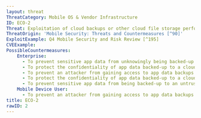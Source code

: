 ```yaml
---
layout: threat
ThreatCategory: Mobile OS & Vendor Infrastructure
ID: ECO-2
Threat: Exploitation of cloud backups or other cloud file storage performed by individual mobile applications
ThreatOrigin: 'Mobile Security: Threats and Countermeasures [^90]'
ExploitExample: Q4 Mobile Security and Risk Review [^195]
CVEExample:
PossibleCountermeasures:
    Enterprise:
      - To prevent sensitive app data from unknowingly being backed-up to unauthorized or unsecure cloud services, analyze app data storage practices as part of the app vetting process prior to authorizing apps for use.
      - To protect the confidentiality of app data backed-up to a cloud service, prefer the use of FedRAMP-certified cloud service providers to gain assurance that app data backed-up to the cloud is strongly encrypted.
      - To prevent an attacker from gaining access to app data backups via the cloud service account, enable two-factor or other strong authentication mechanisms.
      - To protect the confidentiality of app data backed-up to a cloud service, deploy MAM or MDM solutions in combinations with devices that successfully enforce a policy to strongly encrypt app data backed-up or synchronized to authorized cloud services.
      - To prevent sensitive app data from being backed-up to an untrusted cloud service, deploy MAM or MDM solutions in combination with devices that successfully enforce a policy that prohibits app data from being synchronized or backed-up to any cloud services.
    Mobile Device User:
      - To prevent an attacker from gaining access to app data backups via the cloud service account, enable two-factor or other strong authentication mechanisms.
title: ECO-2
rawID: 2
---
```

